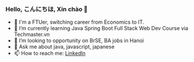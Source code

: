 ### Hello, こんにちは, Xin chào 👋
- 🧔 I'm a FTUer, switching career from Economics to IT.
- 🌱 I’m currently learning Java Spring Boot Full Stack Web Dev Course via Techmaster.vn
- 👯 I’m looking to opportunity on BrSE, BA jobs in Hanoi
- 💬 Ask me about java, javascript, japanese
- 📫 How to reach me: [Linkedln](https://www.linkedin.com/in/martinvu97/)

